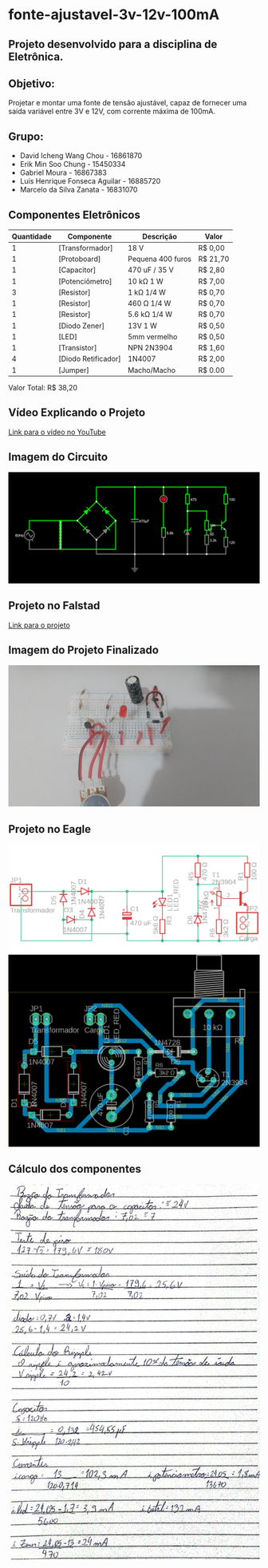 # fonte-ajustavel-3v-12v-100mA
## Projeto desenvolvido para a disciplina de Eletrônica.
## Objetivo:
Projetar e montar uma fonte de tensão ajustável, capaz de fornecer uma saída variável entre 3V e 12V, com corrente máxima de 100mA.

## Grupo:
- David Icheng Wang Chou - 16861870
- Erik Min Soo Chung - 15450334
- Gabriel Moura - 16867383
- Luís Henrique Fonseca Aguilar - 16885720
- Marcelo da Silva Zanata - 16831070

## Componentes Eletrônicos
| Quantidade     | Componente | Descrição | Valor |
| ---   | ---                 | ---                | ---      |
| 1 	| [Transformador] 	  | 18 V			   | R$ 0,00  |
| 1     | [Protoboard] 		  | Pequena 400 furos  | R$ 21,70  |
| 1     | [Capacitor] 	      | 470 uF / 35 V      | R$ 2,80  |
| 1     | [Potenciômetro]     | 10 kΩ 1 W 	       | R$ 7,00  |
| 3     | [Resistor] 	      | 1 kΩ 1/4 W         | R$ 0,70  |
| 1     | [Resistor] 	 	  | 460 Ω 1/4 W         | R$ 0,70  |
| 1     | [Resistor]          | 5.6 kΩ 1/4 W       | R$ 0,70  |
| 1     | [Diodo Zener]       | 13V 1 W            | R$ 0,50  |
| 1     | [LED] 			  | 5mm vermelho       | R$ 0,50  |
| 1     | [Transistor] 		  | NPN 2N3904   	   | R$ 1,60  |
| 4 	| [Diodo Retificador] | 1N4007 		       | R$ 2,00  |
| 1     | [Jumper]        | Macho/Macho        | R$ 0.00  |

Valor Total: R$ 38,20

## Vídeo Explicando o Projeto
[Link para o vídeo no YouTube](https://youtu.be/FGgIoPbJn9w)

## Imagem do Circuito
![Imagem do projeto no Falstad](img/falstad.png)

## Projeto no Falstad
[Link para o projeto](https://tinyurl.com/245nzmpe)

## Imagem do Projeto Finalizado
![Imagem do projeto na protoboard](img/projeto.jpg)

## Projeto no Eagle
![Imagem do Esquemático](img/schema-eagle.png)
![Imagem do PCB](img/pcb-eagle.png)

## Cálculo dos componentes
![Imagem dos Cálculos](img/calculos.jpg)
